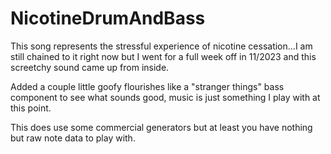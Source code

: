 # NicotineDrumAndBass

This song represents the stressful experience of nicotine cessation...I am still 
chained to it right now but I went for a full week off in 11/2023 and this screetchy 
sound came up from inside.

Added a couple little goofy flourishes like a "stranger things" bass component to see what
sounds good, music is just something I play with at this point.

This does use some commercial generators but at least you have nothing but raw note data to
play with.
